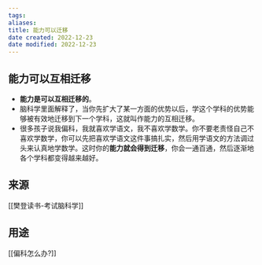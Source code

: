 ```yaml
---
tags: 
aliases: 
title: 能力可以迁移
date created: 2022-12-23
date modified: 2022-12-23
---
```


## 能力可以互相迁移

-   **能力是可以互相迁移的**。
- 脑科学里面解释了，当你先扩大了某一方面的优势以后，学这个学科的优势能够被有效地迁移到下一个学科，这就叫作能力的互相迁移。
- 很多孩子说我偏科，我就喜欢学语文，我不喜欢学数学。你不要老责怪自己不喜欢学数学，你可以先把喜欢学语文这件事搞扎实，然后用学语文的方法调过头来认真地学数学。这时你的**能力就会得到迁移**，你会一通百通，然后逐渐地各个学科都变得越来越好。

## 来源

[[樊登读书-考试脑科学]]


## 用途
[[偏科怎么办?]]